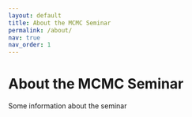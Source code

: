 ```yaml
---
layout: default
title: About the MCMC Seminar
permalink: /about/
nav: true
nav_order: 1
---
```


# About the MCMC Seminar

Some information about the seminar
